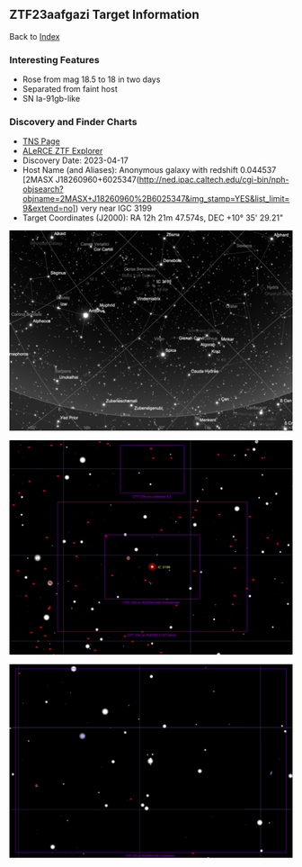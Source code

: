 ## ZTF23aafgazi Target Information

Back to [Index](../index.html)

### Interesting Features

* Rose from mag 18.5 to 18 in two days
* Separated from faint host
* SN Ia-91gb-like

### Discovery and Finder Charts

* [TNS Page](https://www.wis-tns.org/object/2023fot)
* [ALeRCE ZTF Explorer](https://alerce.online/object/ZTF23aafgazi)
* Discovery Date: 2023-04-17
* Host Name (and Aliases): Anonymous galaxy with redshift 0.044537 [2MASX J18260960+6025347(http://ned.ipac.caltech.edu/cgi-bin/nph-objsearch?objname=2MASX+J18260960%2B6025347&img_stamp=YES&list_limit=9&extend=no]) very near IGC 3199
* Target Coordinates (J2000): RA 12h 21m 47.574s, DEC +10&deg; 35' 29.21"

![SkySafari Finder Chart](./SkySafariFinderChart.png)

![TheSkyX Finder Chart](./TheSkyXFinderChart.png)

![TheSkyX Finder Chart-Zoomed](./TheSkyXFinderChart-Zoomed.png)
